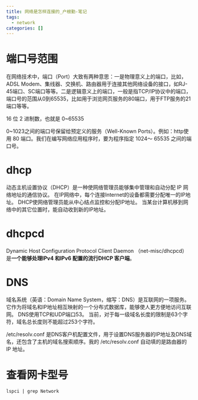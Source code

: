 ```yaml
---
title: 网络是怎样连接的_户根勤-笔记
tags:
  - network
categories: []
---
```

# 端口号范围
在网络技术中，端口（Port）大致有两种意思：一是物理意义上的端口，比如，ADSL Modem、集线器、交换机、路由器用于连接其他网络设备的接口，如RJ-45端口、SC端口等等。二是逻辑意义上的端口，一般是指TCP/IP协议中的端口，端口号的范围从0到65535，比如用于浏览网页服务的80端口，用于FTP服务的21端口等等。

16 位 2 进制数，也就是 0~65535

0~1023之间的端口号保留给预定义的服务（Well-Known Ports）。例如：http使用 80 端口。我们在编写网络应用程序时，要为程序指定 1024～ 65535 之间的端口号。

# dhcp
动态主机设置协议（DHCP）是一种使网络管理员能够集中管理和自动分配 IP 网络地址的通信协议。 在IP网络中，每个连接Internet的设备都需要分配唯一的IP地址。 DHCP使网络管理员能从中心结点监控和分配IP地址。 当某台计算机移到网络中的其它位置时，能自动收到新的IP地址。

# dhcpcd
Dynamic Host Configuration Protocol Client Daemon （net-misc/dhcpcd）是**一个能够处理IPv4 和IPv6 配置的流行DHCP 客户端**。

# DNS
域名系统（英语：Domain Name System，缩写：DNS）是互联网的一项服务。 它作为将域名和IP地址相互映射的一个分布式数据库，能够使人更方便地访问互联网。 DNS使用TCP和UDP端口53。 当前，对于每一级域名长度的限制是63个字符，域名总长度则不能超过253个字符。

/etc/resolv.conf 是DNS客户机配置文件，用于设置DNS服务器的IP地址及DNS域名，还包含了主机的域名搜索顺序。我的 /etc/resolv.conf 自动填的是路由器的 IP 地址。

# 查看网卡型号
`lspci | grep Network`

